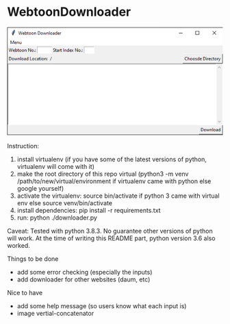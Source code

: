 # WebtoonDownloader

![Demo](/demo.png)

Instruction:
1. install virtualenv (if you have some of the latest versions of python, virtualenv will come with it)
2. make the root directory of this repo virtual (python3 -m venv /path/to/new/virtual/environment if virtualenv came with python else google yourself)
3. activate the virtualenv: source bin/activate if python 3 came with virtual env else source venv/bin/activate
4. install dependencies: pip install -r requirements.txt
5. run: python ./downloader.py

Caveat:
Tested with python 3.8.3. No guarantee other versions of python will work.
At the time of writing this README part, python version 3.6 also worked.

Things to be done
- add some error checking (especially the inputs)
- add downloader for other websites (daum, etc)

Nice to have
- add some help message (so users know what each input is)
- image vertial-concatenator 
